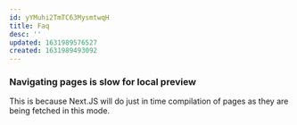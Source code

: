 ```yaml
---
id: yYMuhi2TmTC63MysmtwqH
title: Faq
desc: ''
updated: 1631989576527
created: 1631989493092
---
```



### Navigating pages is slow for local preview

This is because Next.JS will do just in time compilation of pages as they are being fetched in this mode. 
